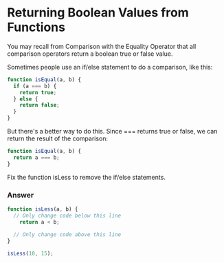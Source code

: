# Returning Boolean Values from Functions

You may recall from Comparison with the Equality Operator that all comparison operators return a boolean true or false value.

Sometimes people use an if/else statement to do a comparison, like this:

```js
function isEqual(a, b) {
  if (a === b) {
    return true;
  } else {
    return false;
  }
}
```

But there's a better way to do this. Since === returns true or false, we can return the result of the comparison:

```js
function isEqual(a, b) {
  return a === b;
}
```

Fix the function isLess to remove the if/else statements.

### Answer

```js
function isLess(a, b) {
  // Only change code below this line
    return a < b;
  
  // Only change code above this line
}

isLess(10, 15);
  ```
